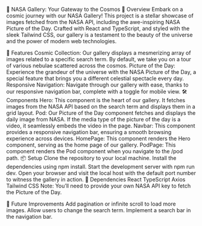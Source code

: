 🚀 NASA Gallery: Your Gateway to the Cosmos
🌌 Overview
Embark on a cosmic journey with our NASA Gallery! This project is a stellar showcase of images fetched from the NASA API, including the awe-inspiring NASA Picture of the Day. Crafted with React and TypeScript, and styled with the sleek Tailwind CSS, our gallery is a testament to the beauty of the universe and the power of modern web technologies.

🌠 Features
Cosmic Collection: Our gallery displays a mesmerizing array of images related to a specific search term. By default, we take you on a tour of various nebulae scattered across the cosmos.
Picture of the Day: Experience the grandeur of the universe with the NASA Picture of the Day, a special feature that brings you a different celestial spectacle every day.
Responsive Navigation: Navigate through our gallery with ease, thanks to our responsive navigation bar, complete with a toggle for mobile view.
🛠️ Components
Hero: This component is the heart of our gallery. It fetches images from the NASA API based on the search term and displays them in a grid layout.
Pod: Our Picture of the Day component fetches and displays the daily image from NASA. If the media type of the picture of the day is a video, it seamlessly embeds the video in the page.
Navbar: This component provides a responsive navigation bar, ensuring a smooth browsing experience across devices.
HomePage: This component renders the Hero component, serving as the home page of our gallery.
PodPage: This component renders the Pod component when you navigate to the /pod path.
📦 Setup
Clone the repository to your local machine.
Install the dependencies using npm install.
Start the development server with npm run dev.
Open your browser and visit the local host with the default port number to witness the gallery in action.
🔗 Dependencies
React
TypeScript
Axios
Tailwind CSS
Note: You’ll need to provide your own NASA API key to fetch the Picture of the Day.

🚀 Future Improvements
Add pagination or infinite scroll to load more images.
Allow users to change the search term.
Implement a search bar in the navigation bar.

